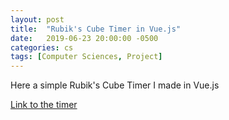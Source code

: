 ```yaml
---
layout: post
title:  "Rubik's Cube Timer in Vue.js"
date:   2019-06-23 20:00:00 -0500
categories: cs
tags: [Computer Sciences, Project]
---
```


Here a simple Rubik's Cube Timer I made in Vue.js

[Link to the timer](https://willguimont.github.io/cube_timer/)
